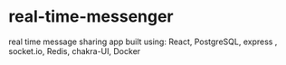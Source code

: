 # real-time-messenger
real time message sharing app built using: React, PostgreSQL, express , socket.io, Redis, chakra-UI, Docker
